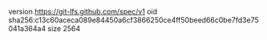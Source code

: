 version https://git-lfs.github.com/spec/v1
oid sha256:c13c60aceca089e84450a6cf3866250ce4ff50beed66c0be7fd3e75041a364a4
size 2564
